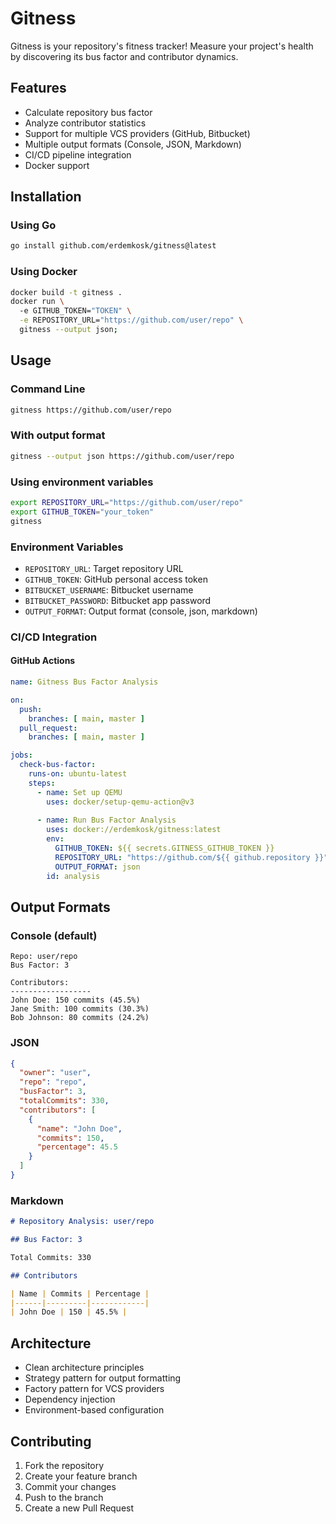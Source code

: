 # Gitness

Gitness is your repository's fitness tracker! Measure your project's health by discovering its bus factor and contributor dynamics.

## Features

- Calculate repository bus factor
- Analyze contributor statistics
- Support for multiple VCS providers (GitHub, Bitbucket)
- Multiple output formats (Console, JSON, Markdown)
- CI/CD pipeline integration
- Docker support

## Installation

### Using Go 
```bash
go install github.com/erdemkosk/gitness@latest
```
### Using Docker
```bash
docker build -t gitness .
docker run \                                                                                                                           ok 
  -e GITHUB_TOKEN="TOKEN" \
  -e REPOSITORY_URL="https://github.com/user/repo" \
  gitness --output json;
```
## Usage

### Command Line
```bash
gitness https://github.com/user/repo
```
### With output format
```bash
gitness --output json https://github.com/user/repo
```
### Using environment variables
```bash
export REPOSITORY_URL="https://github.com/user/repo"
export GITHUB_TOKEN="your_token"
gitness
```

### Environment Variables

- `REPOSITORY_URL`: Target repository URL
- `GITHUB_TOKEN`: GitHub personal access token
- `BITBUCKET_USERNAME`: Bitbucket username
- `BITBUCKET_PASSWORD`: Bitbucket app password
- `OUTPUT_FORMAT`: Output format (console, json, markdown)

### CI/CD Integration

#### GitHub Actions

```yaml
name: Gitness Bus Factor Analysis

on:
  push:
    branches: [ main, master ]
  pull_request:
    branches: [ main, master ]

jobs:
  check-bus-factor:
    runs-on: ubuntu-latest
    steps:
      - name: Set up QEMU
        uses: docker/setup-qemu-action@v3
      
      - name: Run Bus Factor Analysis
        uses: docker://erdemkosk/gitness:latest
        env:
          GITHUB_TOKEN: ${{ secrets.GITNESS_GITHUB_TOKEN }}
          REPOSITORY_URL: "https://github.com/${{ github.repository }}"
          OUTPUT_FORMAT: json
        id: analysis
```

## Output Formats

### Console (default)
```
Repo: user/repo
Bus Factor: 3

Contributors:
------------------
John Doe: 150 commits (45.5%)
Jane Smith: 100 commits (30.3%)
Bob Johnson: 80 commits (24.2%)
```

### JSON
```json
{
  "owner": "user",
  "repo": "repo",
  "busFactor": 3,
  "totalCommits": 330,
  "contributors": [
    {
      "name": "John Doe",
      "commits": 150,
      "percentage": 45.5
    }
  ]
}
```

### Markdown
```markdown
# Repository Analysis: user/repo

## Bus Factor: 3

Total Commits: 330

## Contributors

| Name | Commits | Percentage |
|------|---------|------------|
| John Doe | 150 | 45.5% |
```

## Architecture

- Clean architecture principles
- Strategy pattern for output formatting
- Factory pattern for VCS providers
- Dependency injection
- Environment-based configuration

## Contributing

1. Fork the repository
2. Create your feature branch
3. Commit your changes
4. Push to the branch
5. Create a new Pull Request
